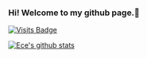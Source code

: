 ### Hi! Welcome to my github page.👋

[![Visits Badge](https://badges.pufler.dev/visits/puf17640/git-badges)](https://badges.pufler.dev)

[![Ece's github stats](https://github-readme-stats.vercel.app/api?username=end0455&count_private=true&show_icons=true&theme=radical&hide_rank=false)](https://github.com/anuraghazra/github-readme-stats)
